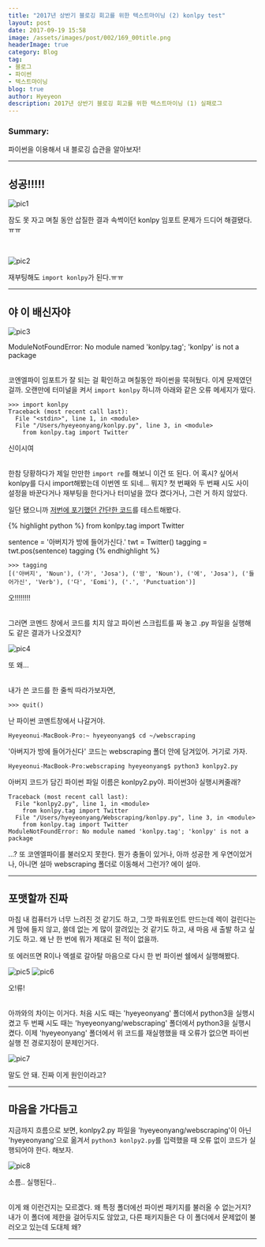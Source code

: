 ```yaml
---
title: "2017년 상반기 블로깅 회고를 위한 텍스트마이닝 (2) konlpy test"
layout: post
date: 2017-09-19 15:58
image: /assets/images/post/002/169_00title.png
headerImage: true
category: Blog
tag:
- 블로그
- 파이썬
- 텍스트마이닝
blog: true
author: Hyeyeon
description: 2017년 상반기 블로깅 회고를 위한 텍스트마이닝 (1) 실패로그
---
```


### Summary:

파이썬을 이용해서 내 블로깅 습관을 알아보자!

---

## 성공!!!!!

![pic1](/assets/images/post/002/173_01.png)

잠도 못 자고 며칠 동안 삽질한 결과 속썩이던 konlpy 임포트 문제가 드디어 해결됐다.ㅠㅠ

<br>

![pic2](/assets/images/post/002/173_02.png)

재부팅해도 `import konlpy`가 된다.ㅠㅠ

---

## 야 이 배신자야

![pic3](/assets/images/post/002/173_03.png)
<figcaption class="caption">ModuleNotFoundError: No module named 'konlpy.tag'; 'konlpy' is not a package</figcaption>

<br>

코엔엘파이 임포트가 잘 되는 걸 확인하고 며칠동안 파이썬을 묵혀뒀다. 이게 문제였던걸까. 오랜만에 터미널을 켜서 `import konlpy` 하니까 아래와 같은 오류 메세지가 떴다.

```
>>> import konlpy
Traceback (most recent call last):
  File "<stdin>", line 1, in <module>
  File "/Users/hyeyeonyang/konlpy.py", line 3, in <module>
    from konlpy.tag import Twitter
```

<figcaption class="caption">신이시여</figcaption>

<br>

한참 당황하다가 제일 만만한 `import re`를 해보니 이건 또 된다. 어 혹시? 싶어서 konlpy를 다시 import해봤는데 이번엔 또 되네... 뭐지? 첫 번째와 두 번째 시도 사이 설정을 바꾼다거나 재부팅을 한다거나 터미널을 껐다 켰다거나, 그런 거 하지 않았다.

일단 됐으니까 [저번에 포기했던 간단한 코드]()를 테스트해봤다.

{% highlight python %}
from konlpy.tag import Twitter

sentence = '아버지가 방에 들어가신다.'
twt = Twitter()
tagging = twt.pos(sentence)
tagging
{% endhighlight %}

```
>>> tagging
[('아버지', 'Noun'), ('가', 'Josa'), ('방', 'Noun'), ('에', 'Josa'), ('들어가신', 'Verb'), ('다', 'Eomi'), ('.', 'Punctuation')]
```

<figcaption class="caption">오!!!!!!!!</figcaption>

<br>

그러면 코멘드 창에서 코드를 치지 않고 파이썬 스크립트를 짜 놓고 .py 파일을 실행해도 같은 결과가 나오겠지?

![pic4](/assets/images/post/002/173_04.png)
<figcaption class="caption">또 왜...</figcaption>

<br>

내가 쓴 코드를 한 줄씩 따라가보자면,
```
>>> quit()
```
난 파이썬 코멘트창에서 나갈거야.

```
Hyeyeonui-MacBook-Pro:~ hyeyeonyang$ cd ~/webscraping
```
'아버지가 방에 들어가신다' 코드는 webscraping 폴더 안에 담겨있어. 거기로 가자.

```
Hyeyeonui-MacBook-Pro:webscraping hyeyeonyang$ python3 konlpy2.py
```
아버지 코드가 담긴 파이썬 파일 이름은 konlpy2.py야. 파이썬3아 실행시켜줄래?


```
Traceback (most recent call last):
  File "konlpy2.py", line 1, in <module>
    from konlpy.tag import Twitter
  File "/Users/hyeyeonyang/Webscraping/konlpy.py", line 3, in <module>
    from konlpy.tag import Twitter
ModuleNotFoundError: No module named 'konlpy.tag'; 'konlpy' is not a package
```
...? 또 코엔엘파이를 불러오지 못한다. 뭔가 충돌이 있거나, 아까 성공한 게 우연이었거나, 아니면 설마 webscraping 폴더로 이동해서 그런가? 에이 설마.

---

## 포맷할까 진짜

마침 내 컴퓨터가 너무 느려진 것 같기도 하고, 그깟 파워포인트 만드는데 렉이 걸린다는 게 맘에 들지 않고, 쓸데 없는 게 많이 깔려있는 것 같기도 하고, 새 마음 새 출발 하고 싶기도 하고. 왜 난 한 번에 뭐가 제대로 된 적이 없을까.

또 에러뜨면 R이나 엑셀로 갈아탈 마음으로 다시 한 번 파이썬 쉘에서 실행해봤다.

![pic5](/assets/images/post/002/173_05.png)
![pic6](/assets/images/post/002/173_06.png)
<figcaption class="caption">오!류!</figcaption>

<br>

아까와의 차이는 이거다. 처음 시도 때는 'hyeyeonyang' 폴더에서 python3을 실행시켰고 두 번째 시도 때는 'hyeyeonyang/webscraping' 폴더에서 python3을 실행시켰다. 이제 'hyeyeonyang' 폴더에서 위 코드를 재실행했을 때 오류가 없으면 파이썬 실행 전 경로지정이 문제인거다.

![pic7](/assets/images/post/002/173_07.png)
<figcaption class="caption">말도 안 돼. 진짜 이게 원인이라고?</figcaption>

---

## 마음을 가다듬고

지금까지 흐름으로 보면, konlpy2.py 파일을 'hyeyeonyang/webscraping'이 아닌 'hyeyeonyang'으로 옮겨서 `python3 konlpy2.py`를 입력했을 때 오류 없이 코드가 실행되어야 한다. 해보자.

![pic8](/assets/images/post/002/173_08.png)
<figcaption class="caption">소름.. 실행된다..</figcaption>

<br>

이게 왜 이런건지는 모르겠다. 왜 특정 폴더에선 파이썬 패키지를 불러올 수 없는거지? 내가 이 폴더에 제한을 걸어두지도 않았고, 다른 패키지들은 다 이 폴더에서 문제없이 불러오고 있는데 도대체 왜?

---
